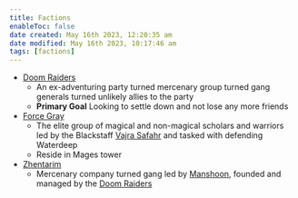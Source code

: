 ```yaml
---
title: Factions
enableToc: false
date created: May 16th 2023, 12:20:35 am
date modified: May 16th 2023, 10:17:46 am
tags: [factions]
---
```

- [Doom Raiders](Doom%20Raiders.md)
	- An ex-adventuring party turned mercenary group turned gang generals turned unlikely allies to the party
	- **Primary Goal** Looking to settle down and not lose any more friends
- [Force Gray](Force%20Gray.md)
	- The elite group of magical and non-magical scholars and warriors led by the Blackstaff [Vajra Safahr](Vajra%20Safahr.md) and tasked with defending Waterdeep
	- Reside in Mages tower
- [Zhentarim](Zhentarim.md)
	- Mercenary company turned gang led by [Manshoon](Manshoon.md), founded and managed by the [Doom Raiders](Doom%20Raiders.md)
